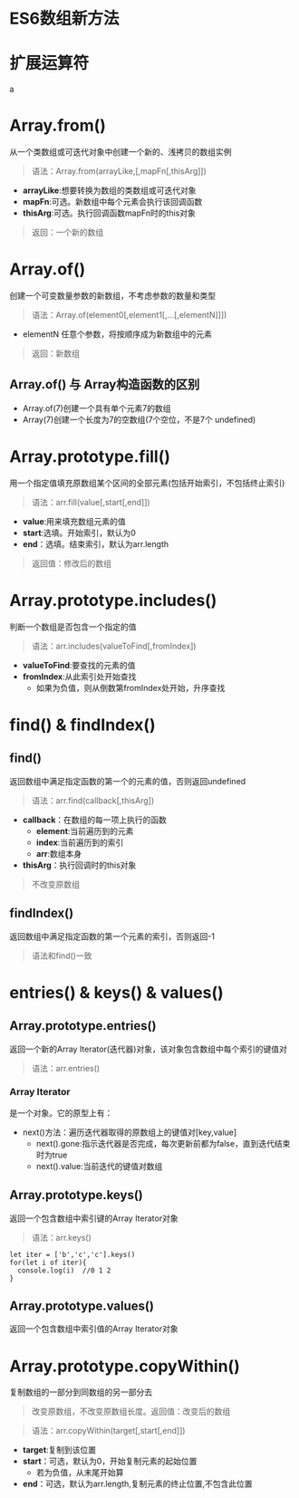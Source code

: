# ES6数组新方法
# 扩展运算符
a

# Array.from()
从一个类数组或可迭代对象中创建一个新的、浅拷贝的数组实例
> 语法：Array.from(arrayLike,[,mapFn[,thisArg]])
- **arrayLike**:想要转换为数组的类数组或可迭代对象
- **mapFn**:可选。新数组中每个元素会执行该回调函数
- **thisArg**:可选。执行回调函数mapFn时的this对象
> 返回：一个新的数组
# Array.of()
创建一个可变数量参数的新数组，不考虑参数的数量和类型
> 语法：Array.of(element0[,element1[,...[,elementN]]])
- elementN 任意个参数，将按顺序成为新数组中的元素
> 返回：新数组
## Array.of() 与 Array构造函数的区别
- Array.of(7)创建一个具有单个元素7的数组
- Array(7)创建一个长度为7的空数组(7个空位，不是7个 undefined)
# Array.prototype.fill()
用一个指定值填充原数组某个区间的全部元素(包括开始索引，不包括终止索引)
> 语法：arr.fill(value[,start[,end]])
- **value**:用来填充数组元素的值
- **start**:选填。开始索引，默认为0
- **end**：选填。结束索引，默认为arr.length

> 返回值：修改后的数组
# Array.prototype.includes()
判断一个数组是否包含一个指定的值
> 语法：arr.includes(valueToFind[,fromIndex])
- **valueToFind**:要查找的元素的值
- **fromIndex**:从此索引处开始查找
  - 如果为负值，则从倒数第fromIndex处开始，升序查找
# find() & findIndex()
## find()
返回数组中满足指定函数的第一个的元素的值，否则返回undefined
> 语法：arr.find(callback[,thisArg])
- **callback**：在数组的每一项上执行的函数
  - **element**:当前遍历到的元素
  - **index**:当前遍历到的索引
  - **arr**:数组本身
- **thisArg**：执行回调时的this对象
> 不改变原数组
## findIndex()
返回数组中满足指定函数的第一个元素的索引，否则返回-1
> 语法和find()一致
# entries() & keys() & values()
## Array.prototype.entries() 
返回一个新的Array Iterator(迭代器)对象，该对象包含数组中每个索引的键值对
> 语法：arr.entries()
### Array Iterator
是一个对象。它的原型上有：
- next()方法：遍历迭代器取得的原数组上的键值对[key,value]
  - next().gone:指示迭代器是否完成，每次更新前都为false，直到迭代结束时为true
  - next().value:当前迭代的键值对数组
## Array.prototype.keys() 
返回一个包含数组中索引键的Array Iterator对象
> 语法：arr.keys()
```
let iter = ['b','c','c'].keys()
for(let i of iter){
  console.log(i)  //0 1 2
}
```
## Array.prototype.values()
返回一个包含数组中索引值的Array Iterator对象
# Array.prototype.copyWithin()
复制数组的一部分到同数组的另一部分去
> 改变原数组，不改变原数组长度。返回值：改变后的数组

> 语法：arr.copyWithin(target[,start[,end]])
- **target**:复制到该位置
- **start**：可选，默认为0，开始复制元素的起始位置
  - 若为负值，从末尾开始算
- **end**：可选，默认为arr.length,复制元素的终止位置,不包含此位置



